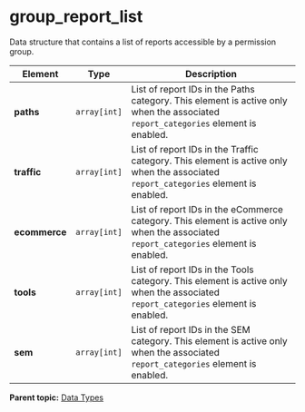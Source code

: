 # group_report_list

Data structure that contains a list of reports accessible by a permission group.

|Element|Type|Description|
|-------|----|-----------|
|**paths** |`array[int]` | List of report IDs in the Paths category. This element is active only when the associated `report_categories` element is enabled. |
|**traffic** |`array[int]` | List of report IDs in the Traffic category. This element is active only when the associated `report_categories` element is enabled. |
|**ecommerce** |`array[int]` | List of report IDs in the eCommerce category. This element is active only when the associated `report_categories` element is enabled. |
|**tools** |`array[int]` | List of report IDs in the Tools category. This element is active only when the associated `report_categories` element is enabled. |
|**sem** |`array[int]` | List of report IDs in the SEM category. This element is active only when the associated `report_categories` element is enabled. |

**Parent topic:** [Data Types](../data_types/c_datatypes.md)

